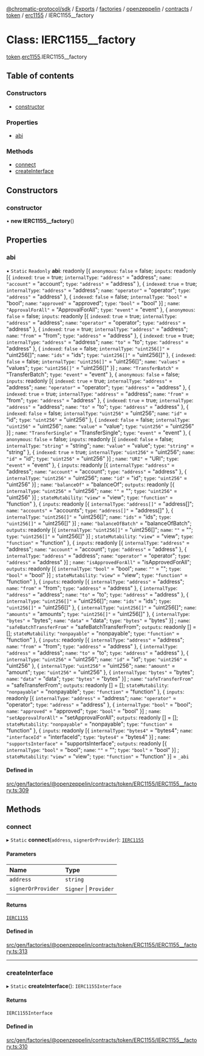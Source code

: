 [@chromatic-protocol/sdk](../README.md) / [Exports](../modules.md) / [factories](../modules/factories.md) / [openzeppelin](../modules/factories.openzeppelin.md) / [contracts](../modules/factories.openzeppelin.contracts.md) / [token](../modules/factories.openzeppelin.contracts.token.md) / [erc1155](../modules/factories.openzeppelin.contracts.token.erc1155.md) / IERC1155\_\_factory

# Class: IERC1155\_\_factory

[token](../modules/factories.openzeppelin.contracts.token.md).[erc1155](../modules/factories.openzeppelin.contracts.token.erc1155.md).IERC1155__factory

## Table of contents

### Constructors

- [constructor](factories.openzeppelin.contracts.token.erc1155.IERC1155__factory.md#constructor)

### Properties

- [abi](factories.openzeppelin.contracts.token.erc1155.IERC1155__factory.md#abi)

### Methods

- [connect](factories.openzeppelin.contracts.token.erc1155.IERC1155__factory.md#connect)
- [createInterface](factories.openzeppelin.contracts.token.erc1155.IERC1155__factory.md#createinterface)

## Constructors

### constructor

• **new IERC1155__factory**()

## Properties

### abi

▪ `Static` `Readonly` **abi**: readonly [{ `anonymous`: ``false`` = false; `inputs`: readonly [{ `indexed`: ``true`` = true; `internalType`: ``"address"`` = "address"; `name`: ``"account"`` = "account"; `type`: ``"address"`` = "address" }, { `indexed`: ``true`` = true; `internalType`: ``"address"`` = "address"; `name`: ``"operator"`` = "operator"; `type`: ``"address"`` = "address" }, { `indexed`: ``false`` = false; `internalType`: ``"bool"`` = "bool"; `name`: ``"approved"`` = "approved"; `type`: ``"bool"`` = "bool" }] ; `name`: ``"ApprovalForAll"`` = "ApprovalForAll"; `type`: ``"event"`` = "event" }, { `anonymous`: ``false`` = false; `inputs`: readonly [{ `indexed`: ``true`` = true; `internalType`: ``"address"`` = "address"; `name`: ``"operator"`` = "operator"; `type`: ``"address"`` = "address" }, { `indexed`: ``true`` = true; `internalType`: ``"address"`` = "address"; `name`: ``"from"`` = "from"; `type`: ``"address"`` = "address" }, { `indexed`: ``true`` = true; `internalType`: ``"address"`` = "address"; `name`: ``"to"`` = "to"; `type`: ``"address"`` = "address" }, { `indexed`: ``false`` = false; `internalType`: ``"uint256[]"`` = "uint256[]"; `name`: ``"ids"`` = "ids"; `type`: ``"uint256[]"`` = "uint256[]" }, { `indexed`: ``false`` = false; `internalType`: ``"uint256[]"`` = "uint256[]"; `name`: ``"values"`` = "values"; `type`: ``"uint256[]"`` = "uint256[]" }] ; `name`: ``"TransferBatch"`` = "TransferBatch"; `type`: ``"event"`` = "event" }, { `anonymous`: ``false`` = false; `inputs`: readonly [{ `indexed`: ``true`` = true; `internalType`: ``"address"`` = "address"; `name`: ``"operator"`` = "operator"; `type`: ``"address"`` = "address" }, { `indexed`: ``true`` = true; `internalType`: ``"address"`` = "address"; `name`: ``"from"`` = "from"; `type`: ``"address"`` = "address" }, { `indexed`: ``true`` = true; `internalType`: ``"address"`` = "address"; `name`: ``"to"`` = "to"; `type`: ``"address"`` = "address" }, { `indexed`: ``false`` = false; `internalType`: ``"uint256"`` = "uint256"; `name`: ``"id"`` = "id"; `type`: ``"uint256"`` = "uint256" }, { `indexed`: ``false`` = false; `internalType`: ``"uint256"`` = "uint256"; `name`: ``"value"`` = "value"; `type`: ``"uint256"`` = "uint256" }] ; `name`: ``"TransferSingle"`` = "TransferSingle"; `type`: ``"event"`` = "event" }, { `anonymous`: ``false`` = false; `inputs`: readonly [{ `indexed`: ``false`` = false; `internalType`: ``"string"`` = "string"; `name`: ``"value"`` = "value"; `type`: ``"string"`` = "string" }, { `indexed`: ``true`` = true; `internalType`: ``"uint256"`` = "uint256"; `name`: ``"id"`` = "id"; `type`: ``"uint256"`` = "uint256" }] ; `name`: ``"URI"`` = "URI"; `type`: ``"event"`` = "event" }, { `inputs`: readonly [{ `internalType`: ``"address"`` = "address"; `name`: ``"account"`` = "account"; `type`: ``"address"`` = "address" }, { `internalType`: ``"uint256"`` = "uint256"; `name`: ``"id"`` = "id"; `type`: ``"uint256"`` = "uint256" }] ; `name`: ``"balanceOf"`` = "balanceOf"; `outputs`: readonly [{ `internalType`: ``"uint256"`` = "uint256"; `name`: ``""`` = ""; `type`: ``"uint256"`` = "uint256" }] ; `stateMutability`: ``"view"`` = "view"; `type`: ``"function"`` = "function" }, { `inputs`: readonly [{ `internalType`: ``"address[]"`` = "address[]"; `name`: ``"accounts"`` = "accounts"; `type`: ``"address[]"`` = "address[]" }, { `internalType`: ``"uint256[]"`` = "uint256[]"; `name`: ``"ids"`` = "ids"; `type`: ``"uint256[]"`` = "uint256[]" }] ; `name`: ``"balanceOfBatch"`` = "balanceOfBatch"; `outputs`: readonly [{ `internalType`: ``"uint256[]"`` = "uint256[]"; `name`: ``""`` = ""; `type`: ``"uint256[]"`` = "uint256[]" }] ; `stateMutability`: ``"view"`` = "view"; `type`: ``"function"`` = "function" }, { `inputs`: readonly [{ `internalType`: ``"address"`` = "address"; `name`: ``"account"`` = "account"; `type`: ``"address"`` = "address" }, { `internalType`: ``"address"`` = "address"; `name`: ``"operator"`` = "operator"; `type`: ``"address"`` = "address" }] ; `name`: ``"isApprovedForAll"`` = "isApprovedForAll"; `outputs`: readonly [{ `internalType`: ``"bool"`` = "bool"; `name`: ``""`` = ""; `type`: ``"bool"`` = "bool" }] ; `stateMutability`: ``"view"`` = "view"; `type`: ``"function"`` = "function" }, { `inputs`: readonly [{ `internalType`: ``"address"`` = "address"; `name`: ``"from"`` = "from"; `type`: ``"address"`` = "address" }, { `internalType`: ``"address"`` = "address"; `name`: ``"to"`` = "to"; `type`: ``"address"`` = "address" }, { `internalType`: ``"uint256[]"`` = "uint256[]"; `name`: ``"ids"`` = "ids"; `type`: ``"uint256[]"`` = "uint256[]" }, { `internalType`: ``"uint256[]"`` = "uint256[]"; `name`: ``"amounts"`` = "amounts"; `type`: ``"uint256[]"`` = "uint256[]" }, { `internalType`: ``"bytes"`` = "bytes"; `name`: ``"data"`` = "data"; `type`: ``"bytes"`` = "bytes" }] ; `name`: ``"safeBatchTransferFrom"`` = "safeBatchTransferFrom"; `outputs`: readonly [] = []; `stateMutability`: ``"nonpayable"`` = "nonpayable"; `type`: ``"function"`` = "function" }, { `inputs`: readonly [{ `internalType`: ``"address"`` = "address"; `name`: ``"from"`` = "from"; `type`: ``"address"`` = "address" }, { `internalType`: ``"address"`` = "address"; `name`: ``"to"`` = "to"; `type`: ``"address"`` = "address" }, { `internalType`: ``"uint256"`` = "uint256"; `name`: ``"id"`` = "id"; `type`: ``"uint256"`` = "uint256" }, { `internalType`: ``"uint256"`` = "uint256"; `name`: ``"amount"`` = "amount"; `type`: ``"uint256"`` = "uint256" }, { `internalType`: ``"bytes"`` = "bytes"; `name`: ``"data"`` = "data"; `type`: ``"bytes"`` = "bytes" }] ; `name`: ``"safeTransferFrom"`` = "safeTransferFrom"; `outputs`: readonly [] = []; `stateMutability`: ``"nonpayable"`` = "nonpayable"; `type`: ``"function"`` = "function" }, { `inputs`: readonly [{ `internalType`: ``"address"`` = "address"; `name`: ``"operator"`` = "operator"; `type`: ``"address"`` = "address" }, { `internalType`: ``"bool"`` = "bool"; `name`: ``"approved"`` = "approved"; `type`: ``"bool"`` = "bool" }] ; `name`: ``"setApprovalForAll"`` = "setApprovalForAll"; `outputs`: readonly [] = []; `stateMutability`: ``"nonpayable"`` = "nonpayable"; `type`: ``"function"`` = "function" }, { `inputs`: readonly [{ `internalType`: ``"bytes4"`` = "bytes4"; `name`: ``"interfaceId"`` = "interfaceId"; `type`: ``"bytes4"`` = "bytes4" }] ; `name`: ``"supportsInterface"`` = "supportsInterface"; `outputs`: readonly [{ `internalType`: ``"bool"`` = "bool"; `name`: ``""`` = ""; `type`: ``"bool"`` = "bool" }] ; `stateMutability`: ``"view"`` = "view"; `type`: ``"function"`` = "function" }] = `_abi`

#### Defined in

[src/gen/factories/@openzeppelin/contracts/token/ERC1155/IERC1155__factory.ts:309](https://github.com/chromatic-protocol/sdk/blob/9f6a4e3/src/gen/factories/@openzeppelin/contracts/token/ERC1155/IERC1155__factory.ts#L309)

## Methods

### connect

▸ `Static` **connect**(`address`, `signerOrProvider`): [`IERC1155`](../interfaces/openzeppelin.contracts.token.erc1155.IERC1155.md)

#### Parameters

| Name | Type |
| :------ | :------ |
| `address` | `string` |
| `signerOrProvider` | `Signer` \| `Provider` |

#### Returns

[`IERC1155`](../interfaces/openzeppelin.contracts.token.erc1155.IERC1155.md)

#### Defined in

[src/gen/factories/@openzeppelin/contracts/token/ERC1155/IERC1155__factory.ts:313](https://github.com/chromatic-protocol/sdk/blob/9f6a4e3/src/gen/factories/@openzeppelin/contracts/token/ERC1155/IERC1155__factory.ts#L313)

___

### createInterface

▸ `Static` **createInterface**(): `IERC1155Interface`

#### Returns

`IERC1155Interface`

#### Defined in

[src/gen/factories/@openzeppelin/contracts/token/ERC1155/IERC1155__factory.ts:310](https://github.com/chromatic-protocol/sdk/blob/9f6a4e3/src/gen/factories/@openzeppelin/contracts/token/ERC1155/IERC1155__factory.ts#L310)
